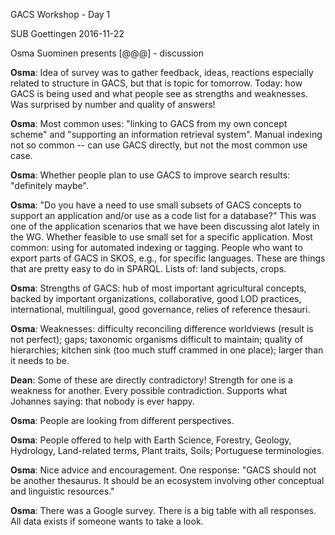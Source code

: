 GACS Workshop - Day 1

SUB Goettingen 
2016-11-22 

Osma Suominen presents [@@@] - discussion

__Osma__: Idea of survey was to gather feedback, ideas, reactions 
especially related to structure in GACS, but that is topic for tomorrow.
Today: how GACS is being used and what people see as strengths and 
weaknesses.  Was surprised by number and quality of answers!

__Osma__: Most common uses: "linking to GACS from my own concept scheme"
and "supporting an information retrieval system".  Manual indexing not 
so common -- can use GACS directly, but not the most common use case.

__Osma__: Whether people plan to use GACS to improve search results: 
"definitely maybe".

__Osma__: "Do you have a need to use small subsets of GACS concepts to support
an application and/or use as a code list for a database?"  This was one of the
application scenarios that we have been discussing alot lately in the WG.
Whether feasible to use small set for a specific application.  Most common: 
using for automated indexing or tagging.  People who want to export parts of 
GACS in SKOS, e.g., for specific languages.  These are things that are pretty 
easy to do in SPARQL.  Lists of: land subjects, crops.

__Osma__: Strengths of GACS: hub of most important agricultural concepts,
backed by important organizations, collaborative, good LOD practices,
international, multilingual, good governance, relies of reference thesauri.

__Osma__: Weaknesses: difficulty reconciling difference worldviews (result is
not perfect); gaps; taxonomic organisms difficult to maintain; quality of
hierarchies; kitchen sink (too much stuff crammed in one place); larger than 
it needs to be.

__Dean__: Some of these are directly contradictory!  Strength for one is a 
weakness for another.  Every possible contradiction.  Supports what Johannes
saying: that nobody is ever happy.

__Osma__: People are looking from different perspectives.  

__Osma__: People offered to help with Earth Science, Forestry, Geology,
Hydrology, Land-related terms, Plant traits, Soils; Portuguese terminologies.

__Osma__: Nice advice and encouragement.  One response: "GACS should not be
another thesaurus. It should be an ecosystem involving other conceptual and
linguistic resources."

__Osma__: There was a Google survey.  There is a big table with all responses.
All data exists if someone wants to take a look.

